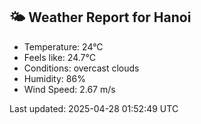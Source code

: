 <!-- WEATHER-START -->
## 🌤 Weather Report for Hanoi

- Temperature: 24°C
- Feels like: 24.7°C
- Conditions: overcast clouds
- Humidity: 86%
- Wind Speed: 2.67 m/s

Last updated: 2025-04-28 01:52:49 UTC
<!-- WEATHER-END -->
